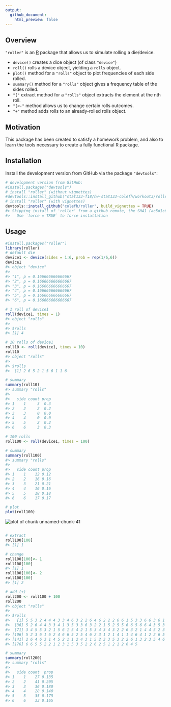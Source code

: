 ```yaml
---
output:
  github_document:
    html_preview: false
---
```





## Overview

`"roller"` is an [R](http://www.r-project.org/) package 
that allows us to simulate rolling a die/device.

* `device()` creates a dice object (of class `"device"`)
* `roll()` rolls a device object, yielding a `rolls` object.
* `plot()` method for a `"rolls"` object to plot frequencies of each side rolled.
* `summary()` method for a `"rolls"` object gives a frequency table of the sides rolled.
* `"["` extract method for a `"rolls"` object extracts the element at the nth roll.
* `"[<-"` method allows us to change certain rolls outcomes.
* `"+"` method adds rolls to an already-rolled rolls object.


## Motivation

This package has been created to satisfy a homework problem, and also to learn the tools necessary to create a fully functional R package.


## Installation

Install the development version from GitHub via the package `"devtools"`:


```r
# development version from GitHub:
#install.packages("devtools") 
# install "roller" (without vignettes)
#devtools::install_github("stat133-f18/hw-stat133-colefh/workout3/roller")
# install "roller" (with vignettes)
devtools::install_github("colefh/roller", build_vignettes = TRUE)
#> Skipping install of 'roller' from a github remote, the SHA1 (ac5d1c6d) has not changed since last install.
#>   Use `force = TRUE` to force installation
```


## Usage


```r
#install.packages("roller")
library(roller)
# default die
device1 <- device(sides = 1:6, prob = rep(1/6,6))
device1
#> object "device"
#> 
#> "1", p = 0.166666666666667 
#> "2", p = 0.166666666666667 
#> "3", p = 0.166666666666667 
#> "4", p = 0.166666666666667 
#> "5", p = 0.166666666666667 
#> "6", p = 0.166666666666667

# 1 roll of device1
roll(device1, times = 1)
#> object "rolls"
#> 
#> $rolls
#> [1] 4

# 10 rolls of device1
roll10 <- roll(device1, times = 10)
roll10
#> object "rolls"
#> 
#> $rolls
#>  [1] 2 6 5 2 1 5 6 1 1 6

# summary
summary(roll10)
#> summary "rolls"
#> 
#>   side count prop
#> 1    1     3  0.3
#> 2    2     2  0.2
#> 3    3     0  0.0
#> 4    4     0  0.0
#> 5    5     2  0.2
#> 6    6     3  0.3

# 100 rolls
roll100 <- roll(device1, times = 100)

# summary
summary(roll100)
#> summary "rolls"
#> 
#>   side count prop
#> 1    1    12 0.12
#> 2    2    16 0.16
#> 3    3    21 0.21
#> 4    4    16 0.16
#> 5    5    18 0.18
#> 6    6    17 0.17

# plot
plot(roll100)
```

![plot of chunk unnamed-chunk-41](README-unnamed-chunk-41-1.png)

```r

# extract
roll100[100]
#> [1] 1

# change
roll100[100]<- 1
roll100[100]
#> [1] 1
roll100[100]<- 2
roll100[100]
#> [1] 2

# add (+)
roll200 <- roll100 + 100
roll200
#> object "rolls"
#> 
#> $rolls
#>   [1] 5 5 3 2 4 4 4 3 3 4 6 3 2 2 6 4 6 2 2 2 6 6 1 5 3 3 6 6 3 6 1 5 5 1 1
#>  [36] 5 2 6 4 4 3 3 4 1 3 5 3 3 6 3 2 2 1 5 2 5 5 6 6 5 6 6 4 3 5 3 6 4 2 1
#>  [71] 3 4 5 5 3 2 1 5 6 1 5 4 2 1 5 3 4 3 4 3 2 2 6 3 2 1 4 4 5 2 3 5 6 4 2
#> [106] 5 2 3 6 1 6 2 4 6 6 5 2 5 4 6 2 3 1 2 1 4 1 1 4 6 4 1 2 2 6 5 4 1 3 5
#> [141] 2 6 4 6 3 1 4 5 2 1 1 2 4 3 1 5 2 3 3 5 3 2 2 6 1 3 2 3 5 4 6 3 5 2 3
#> [176] 6 6 5 5 2 2 1 2 3 1 5 3 5 2 2 6 2 5 1 2 1 2 6 4 5

# summary
summary(roll200)
#> summary "rolls"
#> 
#>   side count  prop
#> 1    1    27 0.135
#> 2    2    41 0.205
#> 3    3    36 0.180
#> 4    4    28 0.140
#> 5    5    35 0.175
#> 6    6    33 0.165
```
